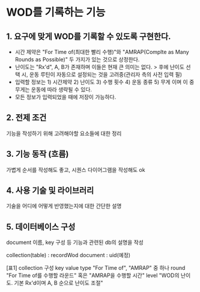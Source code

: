 # WOD를 기록하는 기능

## 1. 요구에 맞게 WOD를 기록할 수 있도록 구현한다.
- 시간 제약은 "For Time of(최대한 빨리 수행)"와 "AMRAP(Complte as Many Rounds as Possible)" 두 가지가 있는 것으로 상정한다.
- 난이도는 "Rx'd", A, B가 존재하며 이들은 현재 큰 의미는 없다. > 후에 난이도 선택 시, 운동 루틴이 자동으로 설정되는 것을 고려중(관리자 측의 사전 입력 필) 
- 입력할 정보는 1) 시간제약 2) 난이도 3) 수행 횟수 4) 운동 종류 5) 무게 이며 이 중 무게는 운동에 따라 생략될 수 있다.
- 모든 정보가 입력되었을 때에 저장이 가능하다.

## 2. 전제 조건
기능을 작성하기 위해 고려해야할 요소들에 대한 정리

## 3. 기능 동작 (흐름)
가볍게 순서를 작성해도 좋고, 시퀀스 다이어그램을 작성해도 ok

## 4. 사용 기술 및 라이브러리
기술을 어디에 어떻게 반영했는지에 대한 간단한 설명

## 5. 데이터베이스 구성
document 이름, key 구성 등 기능과 관련된 db의 설명을 작성

collection(table) : recordWod
document : uid(예정)

[표1] collection 구성
key value
type "For Time of", "AMRAP" 중 하나
round "For Time of를 수행할 라운드" 혹은 "AMRAP을 수행할 시간"
level "WOD의 난이도. 기본 Rx'd이며 A, B 순으로 난이도 조절"